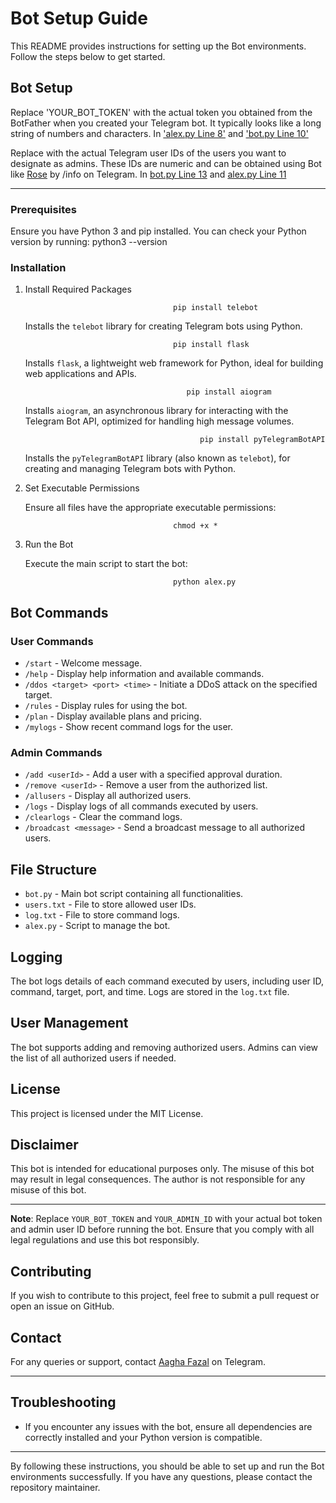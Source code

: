 # Bot Setup Guide

This README provides instructions for setting up the Bot environments. Follow the steps below to get started.

## Bot Setup

Replace 'YOUR_BOT_TOKEN' with the actual token you obtained from the BotFather when you created your Telegram bot. It typically looks like a long string of numbers and characters. In <A href="https://github.com/AaghaFazal/DDOS/blob/6b5154833e132db21014c6b061e5bdb52ea823c6/v2/alex.py#L8C14-L8C61">'alex.py Line 8'</a> and <A href="https://github.com/AaghaFazal/DDOS/blob/0f57331a43d09289614b72ce6073fbd0c4af67a8/v2/bot.py#L13C24-L13C71">'bot.py Line 10'</a>

Replace with the actual Telegram user IDs of the users you want to designate as admins. These IDs are numeric and can be obtained using Bot like <A href="https://t.me/MissRose_bot">Rose</a> by /info on Telegram. In <A href="https://github.com/AaghaFazal/DDOS/blob/0f57331a43d09289614b72ce6073fbd0c4af67a8/v2/bot.py#L16C14-L16C38">bot.py Line 13</a> and <A href="https://github.com/AaghaFazal/DDOS/blob/6b5154833e132db21014c6b061e5bdb52ea823c6/v2/alex.py#L11C13-L11C23">alex.py Line 11</a>   

---

### Prerequisites

Ensure you have Python 3 and pip installed. You can check your Python version by running:
python3 --version

### Installation

1. Install Required Packages

                                        pip install telebot
   Installs the `telebot` library for creating Telegram bots using Python.
   
                                        pip install flask
   Installs `flask`, a lightweight web framework for Python, ideal for building web applications and APIs.

                                           pip install aiogram
   Installs `aiogram`, an asynchronous library for interacting with the Telegram Bot API, optimized for handling high message volumes.
   
                                              pip install pyTelegramBotAPI
   Installs the `pyTelegramBotAPI` library (also known as `telebot`), for creating and managing Telegram bots with Python.


2. Set Executable Permissions

   Ensure all files have the appropriate executable permissions:
   
                                        chmod +x *

3. Run the Bot

   Execute the main script to start the bot:
   
                                        python alex.py



## Bot Commands

### User Commands

- `/start` - Welcome message.
- `/help` - Display help information and available commands.
- `/ddos <target> <port> <time>` - Initiate a DDoS attack on the specified target.
- `/rules` - Display rules for using the bot.
- `/plan` - Display available plans and pricing.
- `/mylogs` - Show recent command logs for the user.


### Admin Commands

- `/add <userId>` - Add a user with a specified approval duration.
- `/remove <userId>` - Remove a user from the authorized list.
- `/allusers` - Display all authorized users.
- `/logs` - Display logs of all commands executed by users.
- `/clearlogs` - Clear the command logs.
- `/broadcast <message>` - Send a broadcast message to all authorized users.

## File Structure

- `bot.py` - Main bot script containing all functionalities.
- `users.txt` - File to store allowed user IDs.
- `log.txt` - File to store command logs.
- `alex.py` - Script to manage the bot.

## Logging

The bot logs details of each command executed by users, including user ID, command, target, port, and time. Logs are stored in the `log.txt` file.

## User Management

The bot supports adding and removing authorized users. Admins can view the list of all authorized users if needed.

## License

This project is licensed under the MIT License.

## Disclaimer

This bot is intended for educational purposes only. The misuse of this bot may result in legal consequences. The author is not responsible for any misuse of this bot.

---

**Note**: Replace `YOUR_BOT_TOKEN` and `YOUR_ADMIN_ID` with your actual bot token and admin user ID before running the bot. Ensure that you comply with all legal regulations and use this bot responsibly.

## Contributing

If you wish to contribute to this project, feel free to submit a pull request or open an issue on GitHub.

## Contact

For any queries or support, contact [Aagha Fazal](https://t.me/AaghaFazal) on Telegram. 

---


## Troubleshooting

- If you encounter any issues with the bot, ensure all dependencies are correctly installed and your Python version is compatible.


---

By following these instructions, you should be able to set up and run the Bot environments successfully. If you have any questions, please contact the repository maintainer.
